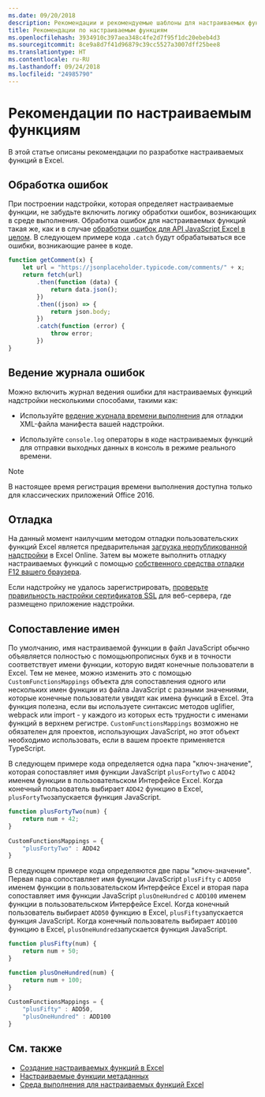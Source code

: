 ```yaml
---
ms.date: 09/20/2018
description: Рекомендации и рекомендуемые шаблоны для настраиваемых функций Excel.
title: Рекомендации по настраиваемым функциям
ms.openlocfilehash: 3934910c397aea348c4fe2d7f95f1dc20ebeb4d3
ms.sourcegitcommit: 8ce9a8d7f41d96879c39cc5527a3007dff25bee8
ms.translationtype: HT
ms.contentlocale: ru-RU
ms.lasthandoff: 09/24/2018
ms.locfileid: "24985790"
---
```

# <a name="custom-functions-best-practices"></a>Рекомендации по настраиваемым функциям

В этой статье описаны рекомендации по разработке настраиваемых функций в Excel.

## <a name="error-handling"></a>Обработка ошибок

При построении надстройки, которая определяет настраиваемые функции, не забудьте включить логику обработки ошибок, возникающих в среде выполнения. Обработка ошибок для настраиваемых функций такая же, как и в случае [обработки ошибок для API JavaScript Excel в целом](excel-add-ins-error-handling.md). В следующем примере кода `.catch` будут обрабатываться все ошибки, возникающие ранее в коде.

```js
function getComment(x) {
    let url = "https://jsonplaceholder.typicode.com/comments/" + x; 
    return fetch(url)
        .then(function (data) {
            return data.json();
        })
        .then((json) => {
            return json.body;
        })
        .catch(function (error) {
            throw error;
        })
}
```

## <a name="error-logging"></a>Ведение журнала ошибок

Можно включить журнал ведения  ошибки для настраиваемых функций надстройки несколькими способами, такими как: 

- Используйте [ведение журнала времени выполнения](../testing/troubleshoot-manifest.md#use-runtime-logging-to-debug-your-add-in-manifest) для отладки XML-файла манифеста вашей надстройки. 

- Используйте `console.log` операторы в коде настраиваемых функций для отправки выходных данных в консоль в режиме реального времени.

> [!NOTE]
> В настоящее время регистрация времени выполнения доступна только для классических приложений Office 2016.

## <a name="debugging"></a>Отладка

На данный момент наилучшим методом отладки пользовательских функций Excel является предварительная [загрузка неопубликованной надстройки](../testing/sideload-office-add-ins-for-testing.md) в Excel Online. Затем вы можете выполнить отладку настраиваемых функций с помощью [собственного средства отладки F12 вашего браузера](../testing/debug-add-ins-in-office-online.md).

Если надстройку не удалось зарегистрировать, [проверьте правильность настройки сертификатов SSL](https://github.com/OfficeDev/generator-office/blob/master/src/docs/ssl.md) для веб-сервера, где размещено приложение надстройки.

## <a name="mapping-names"></a>Сопоставление имен

По умолчанию, имя настраиваемой функции в файл JavaScript обычно объявляется полностью с помощьюпрописных букв и в точности соответствует имени функции, которую видят конечные пользователи в Excel. Тем не менее, можно изменить это с помощью `CustomFunctionsMappings` объекта для сопоставления одного или нескольких имен функции из файла JavaScript с разными значениями, которые  конечные пользователи увидят как имена функций в Excel. Эта функция полезна, если вы используете синтаксис методов uglifier, webpack или import - у каждого из которых есть трудности с именами функций в верхнем регистре. `CustomFunctionsMappings` возможно не обязателен для проектов, использующих JavaScript, но этот объект необходимо использовать, если в вашем проекте применяется TypeScript.  
  
В следующем примере кода определяется одна пара "ключ-значение", которая сопоставляет имя функции JavaScript `plusFortyTwo` с `ADD42` именем функции в пользовательском Интерфейсе Excel. Когда конечный пользователь выбирает `ADD42` функцию в Excel, `plusFortyTwo`запускается функция JavaScript.

```js
function plusFortyTwo(num) {
    return num + 42;  
}  
  
CustomFunctionsMappings = {
    "plusFortyTwo" : ADD42
}
```

В следующем примере кода определяются две пары "ключ-значение". Первая пара сопоставляет имя функции JavaScript `plusFifty` с `ADD50` именем функции в пользовательском Интерфейсе Excel и вторая пара сопоставляет имя функции JavaScript `plusOneHundred` с `ADD100` именем функции в пользовательском Интерфейсе Excel. Когда конечный пользователь выбирает `ADD50` функцию в Excel, `plusFifty`запускается функция JavaScript. Когда конечный пользователь выбирает `ADD100` функцию в Excel, `plusOneHundred`запускается функция JavaScript.

```js
function plusFifty(num) {
    return num + 50;  
} 

function plusOneHundred(num) {
    return num + 100;  
}  
  
CustomFunctionsMappings = {
    "plusFifty" : ADD50,  
    "plusOneHundred" : ADD100
}
 ```

 ## <a name="see-also"></a>См. также

* [Создание настраиваемых функций в Excel](custom-functions-overview.md)
* [Настраиваемые функции метаданных](custom-functions-json.md)
* [Среда выполнения для настраиваемых функций Excel](custom-functions-runtime.md)
